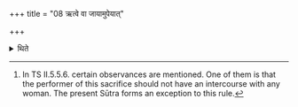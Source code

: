+++
title = "08 ऋत्वे वा जायामुपेयात्"

+++

<details><summary>थिते</summary>

8. (The sacrificer) may optionally approach his wife at the time of her season.[^1]  

[^1]: In TS II.5.5.6. certain observances are mentioned. One of them is that the performer of this sacrifice should not have an intercourse with any woman. The present Sūtra forms an exception to this rule.
</details>

